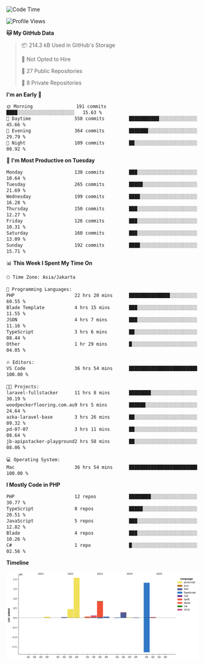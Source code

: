 <!--START_SECTION:waka-->
![Code Time](http://img.shields.io/badge/Code%20Time-677%20hrs%204%20mins-blue)

![Profile Views](http://img.shields.io/badge/Profile%20Views-0-blue)

**🐱 My GitHub Data** 

> 📦 214.3 kB Used in GitHub's Storage 
 > 
> 🚫 Not Opted to Hire
 > 
> 📜 27 Public Repositories 
 > 
> 🔑 8 Private Repositories 
 > 
**I'm an Early 🐤** 

```text
🌞 Morning                191 commits         ████░░░░░░░░░░░░░░░░░░░░░   15.63 % 
🌆 Daytime                558 commits         ███████████░░░░░░░░░░░░░░   45.66 % 
🌃 Evening                364 commits         ███████░░░░░░░░░░░░░░░░░░   29.79 % 
🌙 Night                  109 commits         ██░░░░░░░░░░░░░░░░░░░░░░░   08.92 % 
```
📅 **I'm Most Productive on Tuesday** 

```text
Monday                   130 commits         ███░░░░░░░░░░░░░░░░░░░░░░   10.64 % 
Tuesday                  265 commits         █████░░░░░░░░░░░░░░░░░░░░   21.69 % 
Wednesday                199 commits         ████░░░░░░░░░░░░░░░░░░░░░   16.28 % 
Thursday                 150 commits         ███░░░░░░░░░░░░░░░░░░░░░░   12.27 % 
Friday                   126 commits         ███░░░░░░░░░░░░░░░░░░░░░░   10.31 % 
Saturday                 160 commits         ███░░░░░░░░░░░░░░░░░░░░░░   13.09 % 
Sunday                   192 commits         ████░░░░░░░░░░░░░░░░░░░░░   15.71 % 
```


📊 **This Week I Spent My Time On** 

```text
🕑︎ Time Zone: Asia/Jakarta

💬 Programming Languages: 
PHP                      22 hrs 20 mins      ███████████████░░░░░░░░░░   60.55 % 
Blade Template           4 hrs 15 mins       ███░░░░░░░░░░░░░░░░░░░░░░   11.55 % 
JSON                     4 hrs 7 mins        ███░░░░░░░░░░░░░░░░░░░░░░   11.16 % 
TypeScript               3 hrs 6 mins        ██░░░░░░░░░░░░░░░░░░░░░░░   08.44 % 
Other                    1 hr 29 mins        █░░░░░░░░░░░░░░░░░░░░░░░░   04.05 % 

🔥 Editors: 
VS Code                  36 hrs 54 mins      █████████████████████████   100.00 % 

🐱‍💻 Projects: 
laravel-fullstacker      11 hrs 8 mins       ████████░░░░░░░░░░░░░░░░░   30.19 % 
woodpeckerflooring.com.au9 hrs 5 mins        ██████░░░░░░░░░░░░░░░░░░░   24.64 % 
azka-laravel-base        3 hrs 26 mins       ██░░░░░░░░░░░░░░░░░░░░░░░   09.32 % 
pd-07-07                 3 hrs 11 mins       ██░░░░░░░░░░░░░░░░░░░░░░░   08.64 % 
jb-apipstacker-playground2 hrs 58 mins       ██░░░░░░░░░░░░░░░░░░░░░░░   08.06 % 

💻 Operating System: 
Mac                      36 hrs 54 mins      █████████████████████████   100.00 % 
```

**I Mostly Code in PHP** 

```text
PHP                      12 repos            ████████░░░░░░░░░░░░░░░░░   30.77 % 
TypeScript               8 repos             █████░░░░░░░░░░░░░░░░░░░░   20.51 % 
JavaScript               5 repos             ███░░░░░░░░░░░░░░░░░░░░░░   12.82 % 
Blade                    4 repos             ███░░░░░░░░░░░░░░░░░░░░░░   10.26 % 
C#                       1 repo              █░░░░░░░░░░░░░░░░░░░░░░░░   02.56 % 
```



**Timeline**

![Lines of Code chart](https://raw.githubusercontent.com/brstreet2/brstreet2/main/assets/bar_graph.png)


<!--END_SECTION:waka-->
